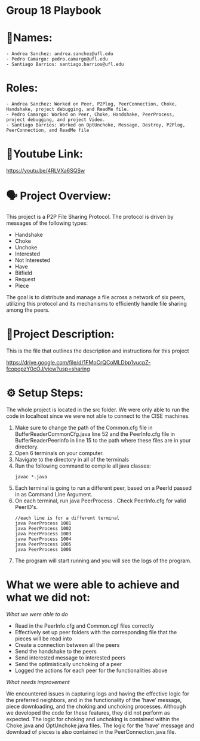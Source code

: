 # Group 18 Playbook
# **🧍Names:**
    - Andrea Sanchez: andrea.sanchez@ufl.edu
    - Pedro Camargo: pedro.camargo@ufl.edu
    - Santiago Barrios: santiago.barrios@ufl.edu
# **Roles:**
    - Andrea Sanchez: Worked on Peer, P2Plog, PeerConnection, Choke, Handshake, project debugging, and ReadMe file.
    - Pedro Camargo: Worked on Peer, Choke, Handshake, PeerProcess, project debugging, and project Video. 
    - Santiago Barrios: Worked on OptUnchoke, Message, Destroy, P2Plog, PeerConnection, and ReadMe file
# **🔗Youtube Link:**
https://youtu.be/4RLVXa6SQSw
# **🗣️ Project Overview:**
This project is a P2P File Sharing Protocol. 
The protocol is driven by messages of the following types:
- Handshake
- Choke
- Unchoke
- Interested
- Not Interested
- Have
- Bitfield
- Request
- Piece

The goal is to distribute and manage a file across a network of six peers, utilizing this protocol and its mechanisms to efficiently handle file sharing among the peers.
# **📄Project Description:**
This is the file that outlines the description and instructions for this project

https://drive.google.com/file/d/1FMoCrQCoMLDbp1vucpZ-fcopopzY0cOJ/view?usp=sharing
# **⚙️ Setup Steps:**
The whole project is located in the src folder. We were only able to run the code in localhost since we were not able to connect to the CISE machines.

1. Make sure to change the path of the Common.cfg file in BufferReaderCommonCfg.java line 52 and the PeerInfo.cfg file in BufferReaderPeerInfo in line 15 to the path where these files are in your directory.
2. Open 6 terminals on your computer.
3. Navigate to the directory in all of the terminals
4. Run the following command to compile all java classes:
   ```
   javac *.java
   ```
5. Each terminal is going to run a different peer, based on a PeerId passed in as Command Line Argument.
6. On each terminal, run java PeerProcess <peerID>. Check PeerInfo.cfg for valid PeerID's.
   ```
   //each line is for a different terminal
   java PeerProcess 1001
   java PeerProcess 1002
   java PeerProcess 1003
   java PeerProcess 1004
   java PeerProcess 1005
   java PeerProcess 1006
   ```
7. The program will start running and you will see the logs of the program.

# **What we were able to achieve and what we did not:** 

*What we were able to do*
- Read in the PeerInfo.cfg and Common.cgf files correctly
- Effectively set up peer folders with the corresponding file that the pieces will be read into
- Create a connection between all the peers
- Send the handshake to the peers
- Send interested message to interested peers
- Send the optimistically unchoking of a peer
- Logged the actions for each peer for the functionalities above

*What needs improvement*

We encountered issues in capturing logs and having the effective logic for the preferred neighbors, and in the functionality of the 'have' message, piece downloading, and the choking and unchoking processes. Although we developed the code for these features, they did not perform as expected. The logic for choking and unchoking is contained within the Choke.java and OptUnchoke.java files. The logic for the 'have' message and download of pieces is also contained in the PeerConnection.java file.
    
